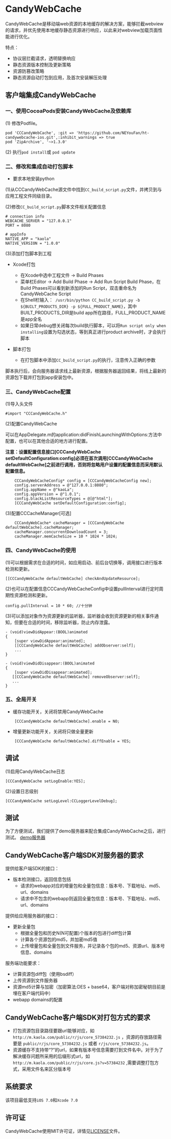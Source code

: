 #  CandyWebCache

CandyWebCache是移动端web资源的本地缓存的解决方案，能够拦截webview的请求，并优先使用本地缓存静态资源进行响应，以此来对webview加载页面性能进行优化。

特点：

* 协议层拦截请求，透明替换响应
* 静态资源版本控制及更新策略
* 资源防篡改策略
* 静态资源自动打包到应用，及首次安装解压处理


##  客户端集成CandyWebCache

###  一、使用CocoaPods安装CandyWebCache及依赖库

(1) 修改Podfile。

```
pod 'CCCandyWebCache', :git => 'https://github.com/NEYouFan/ht-candywebcache-ios.git',:inhibit_warnings => true
pod 'ZipArchive', '~>1.3.0'
```

(2) 执行`pod install`或 `pod update`


###  二、修改和集成自动打包脚本

* 要求本地安装python

(1)从CCCandyWebCache源文件中找到`CC_build_script.py`文件，并拷贝到与应用工程文件同级目录。

(2)修改`CC_build_script.py`脚本文件相关配置信息

```
# connection info
WEBCACHE_SERVER = "127.0.0.1"
PORT = 8080

# appInfo
NATIVE_APP = "kaola"
NATIVE_VERSION = "1.0.0"
```

(3)添加打包脚本到工程

* Xcode打包
	* 在Xcode中选中工程文件 -> Build Phases
	* 菜单栏Editor -> Add Build Phase -> Add Run Script Build Phase，在Build Phases可以看到新添加的Run Script，双击重命名为CandyWebCache Script
	* 在Shell栏输入：` /usr/bin/python CC_build_script.py -b ${BUILT_PRODUCTS_DIR} -p ${FULL_PRODUCT_NAME}`，其中BUILT_PRODUCTS_DIR是build app所在路径，FULL_PRODUCT_NAME是app全名
	* 如果日常debug想关闭每次build执行脚本，可以将`Run script only when installing`设置为勾选状态，等到真正进行product archive时，才会执行脚本

* 脚本打包
	* 在打包脚本中添加`CC_build_script.py`的执行，注意传入正确的参数

脚本执行后，会向服务器请求线上最新资源，根据服务器返回结果，将线上最新的资源包下载并打包到app安装包中。


###  三、CandyWebCache配置

(1)导入头文件

```
#import "CCCandyWebCache.h"
```

(2)配置CandyWebCache

可以在AppDelegate.m的application:didFinishLaunchingWithOptions:方法中配置，也可以在其他合适的地方进行配置。

**注意：设置配置信息接口[CCCandyWebCache setDefaultConfiguration:config]必须在首次调用[CCCandyWebCache defaultWebCache]之前进行调用，否则将忽略用户设置的配置信息而采用默认配置信息。**

```
    CCCandyWebCacheConfig* config = [CCCandyWebCacheConfig new];
    config.serverAddress = @"127.0.0.1:8080";
    config.appName = @"kaoLa";
    config.appVersion = @"1.0.1";
    config.blackListResourceTypes = @[@"html"];
    [CCCandyWebCache setDefaultConfiguration:config];

```

(3)配置CCCacheManager[可选]

```
	CCCandyWebCache* cacheManager = [CCCandyWebCache defaultWebCache].cacheManager;
	cacheManager.concurrentDownloadCount = 3;
	cacheManager.memCacheSize = 10 * 1024 * 1024;

```

###  四、CandyWebCache的使用

(1)可以根据需求在合适的时间，如应用启动、前后台切换等，调用接口进行版本检测和更新。

```
[[CCCandyWebCache defaultWebCache] checkAndUpdateResource];
```

(2)也可以在配置信息CCCandyWebCacheConfig中设置pullInterval进行定时周期性资源检测和更新。

```
config.pullInterval = 10 * 60; //十分钟

```

(3)可以添加对象作为资源更新的监听器，监听器会收到资源更新的相关事件通知，但要在合适的时间，移除监听器，防止内存泄露。

```
- (void)viewDidAppear:(BOOL)animated
{
	[super viewDidAppear:animated];
	[[CCCandyWebCache defaultWebCache] addObserver:self];
	...
}

- (void)viewDidDisappear:(BOOL)animated
{
	[super viewDidDisappear:animated];
   [[CCCandyWebCache defaultWebCache] removeObserver:self];
   ...
}

```

###  五、全局开关

* 缓存功能开关，关闭将禁用CandyWebCache

```
	[CCCandyWebCache defaultWebCache].enable = NO;
```

* 增量更新功能开关，关闭将只做全量更新

```
	[CCCandyWebCache defaultWebCache].diffEnable = YES;
```

##  调试

(1)启用CandyWebCache日志

```
[CCCandyWebCache setLogEnable:YES];
```

(2)设置日志级别

```
[CCCandyWebCache setLogLevel:CCLoggerLevelDebug];
```

## 测试

为了方便测试，我们提供了demo服务器来配合集成CandyWebCache之后，进行测试。
[demo服务器](https://github.com/NEYouFan/ht-candywebcache-demo-server)

## CandyWebCache客户端SDK对服务器的要求

提供给客户端SDK的接口：

* 版本检测接口，返回信息包括
	* 请求的webapp对应的增量包和全量包信息：版本号、下载地址、md5、url、domains
	* 请求中不包含的webapp则返回全量包信息：版本号、下载地址、md5、url、domains

提供给应用服务器的接口：

* 更新全量包
	* 根据全量包和历史N(N可配置)个版本的包进行diff包计算
	* 计算各个资源包的md5，并加密md5值
	* 上传增量包和全量包到文件服务，并记录各个包的md5、资源url、版本号信息、domains

服务端功能要求：

* 计算资源包diff包（使用bsdiff）
* 上传资源到文件服务器
* 资源md5计算与加密（加密算法:DES + base64，客户端对称加密秘钥目前是埋在客户端代码中）
* webapp domains的配置

## CandyWebCache客户端SDK对打包方式的要求

* 打包资源包目录路径要跟url能够对应，如 `http://m.kaola.com/public/r/js/core_57384232.js` ，资源的存放路径需要是 `public/r/js/core_57384232.js` 或者 `r/js/core_57384232.js`。
* 资源缓存不支持带“?”的url，如果有版本号信息需要打到文件名中。对于为了解决缓存问题所采用的后缀形式url，如 `http://m.kaola.com/public/r/js/core.js?v=57384232` ,需要调整打包方式，采用文件名来区分版本号

##  系统要求

该项目最低支持`iOS 7.0`和`Xcode 7.0`

##  许可证

CandyWebCache使用MIT许可证，详情见[LICENSE](./LICENSE.txt)文件。
